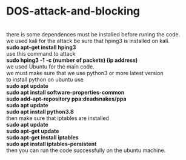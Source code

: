 # DOS-attack-and-blocking
<br>
there is some dependences must be installed before runing the code.
<br>
we used kali for the attack be sure that hping3 is installed on kali.
<br>
<b>sudo apt-get install hping3</b>
<br>
use this command to attack <br>
<b>sudo hping3 -1 -c (number of packets) (ip address)</b>
<br>
we used Ubuntu for the main code.
<br>
we must make sure that we use python3 or more latest version
<br> to install python on ubuntu use
<br>
<b>sudo apt update</b>
<br>
<b>sudo apt install software-properties-common</b>
<br>
<b>sudo add-apt-repository ppa:deadsnakes/ppa</b>
<br>
<b>sudo apt update</b>
<br>
<b>sudo apt install python3.8</b>
<br>
then make sure that iptables are installed 
<br>
<b>sudo apt update</b>
<br>
<b>sudo apt-get update</b>
<br>
<b>sudo apt-get install iptables</b>
<br>
<b>sudo apt install iptables-persistent</b>
<br>
then you can run the code successfully on the ubuntu machine.


